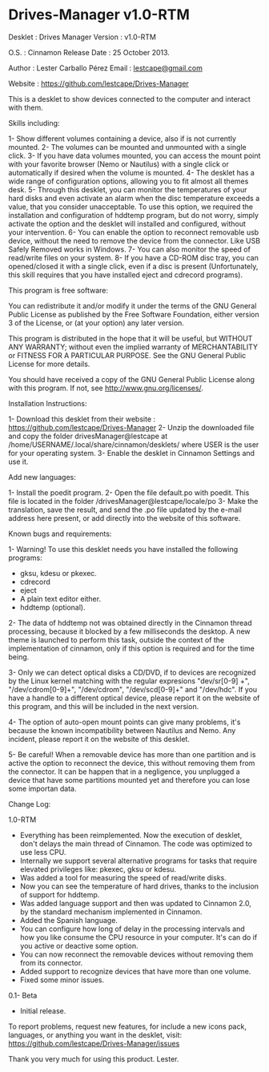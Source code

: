 Drives-Manager v1.0-RTM
==============

Desklet : Drives Manager         Version      : v1.0-RTM

O.S.    : Cinnamon               Release Date : 25 October 2013.

Author  : Lester Carballo Pérez  Email        : lestcape@gmail.com

Website : https://github.com/lestcape/Drives-Manager

This is a desklet to show devices connected to the computer and interact with them.


Skills including:

1- Show different volumes containing a device, also if is not currently mounted.
2- The volumes can be mounted and unmounted with a single click.
3- If you have data volumes mounted, you can access the mount point with your favorite browser (Nemo or Nautilus) with a single click or automatically if desired when the volume is mounted.
4- The desklet has a wide range of configuration options, allowing you to fit almost all themes desk.
5- Through this desklet, you can monitor the temperatures of your hard disks and even activate an alarm when the disc temperature exceeds a value, that you consider unacceptable. To use this option, we required the installation and configuration of hddtemp program, but do not worry, simply activate the option and the desklet will installed and configured, without your intervention.
6- You can enable the option to reconnect removable usb device, without the need to remove the device from the connector. Like USB Safely Removed works in Windows.
7- You can also monitor the speed of read/write files on your system.
8- If you have a CD-ROM disc tray, you can opened/closed it with a single click, even if a disc is present (Unfortunately, this skill requires that you have installed eject and cdrecord programs).


This program is free software:

You can redistribute it and/or modify it under the terms of the GNU General Public License as published by the Free Software Foundation, either version 3 of the License, or (at your option) any later version.

This program is distributed in the hope that it will be useful, but WITHOUT ANY WARRANTY; without even the implied warranty of MERCHANTABILITY or FITNESS FOR A PARTICULAR PURPOSE. See the GNU General Public License for more details.

You should have received a copy of the GNU General Public License along with this program. If not, see http://www.gnu.org/licenses/.


Installation Instructions:

1- Download this desklet from their website : https://github.com/lestcape/Drives-Manager
2- Unzip the downloaded file and copy the folder drivesManager@lestcape at /home/USERNAME/.local/share/cinnamon/desklets/ where USER is the user for your operating system.
3- Enable the desklet in Cinnamon Settings and use it.


Add new languages:

1- Install the poedit program.
2- Open the file default.po with poedit. This file is located in the folder /drivesManager@lestcape/locale/po
3- Make the translation, save the result, and send the .po file updated by the e-mail address here present, or add directly into the website of this software.

Known bugs and requirements:

1- Warning! To use this desklet needs you have installed the following programs:
   - gksu, kdesu or pkexec.
   - cdrecord
   - eject
   - A plain text editor either.
   - hddtemp (optional).

2- The data of hddtemp not was obtained directly in the Cinnamon thread processing, because it blocked by a few milliseconds the desktop. A new theme is launched to perform this task, outside the context of the implementation of cinnamon, only if this option is required and for the time being.

3- Only we can detect optical disks a CD/DVD, if to devices are recognized by the Linux kernel matching with the regular expresions "dev/sr[0-9] +",  "/dev/cdrom[0-9]+", "/dev/cdrom", "/dev/scd[0-9]+" and "/dev/hdc". If you have a handle to a different optical device, please report it on the website of this program, and this will be included in the next version.

4- The option of auto-open mount points can give many problems, it's because the known incompatibility between Nautilus and Nemo. Any incident, please report it on the website of this desklet.

5- Be careful! When a removable device has more than one partition and is active the option to reconnect the device, this without removing them from the connector. It can be happen that in a negligence, you unplugged a device that have some partitions mounted yet and therefore you can lose some importan data.

Change Log:

1.0-RTM
   - Everything has been reimplemented. Now the execution of desklet, don't delays the main thread of Cinnamon. The code was optimized to use less CPU.
   - Internally we support several alternative programs for tasks that require elevated privileges like: pkexec, gksu or kdesu.
   - Was added a tool for measuring the speed of read/write disks.
   - Now you can see the temperature of hard drives, thanks to the inclusion of support for hddtemp.
   - Was added language support and then was updated to Cinnamon 2.0, by the standard mechanism implemented in Cinnamon.
   - Added the Spanish language.
   - You can configure how long of delay in the processing intervals and how you like consume the CPU resource in your computer. It's can do if you active or deactive some option.
   - You can now reconnect the removable devices without removing them from its connector.
   - Added support to recognize devices that have more than one volume.
   - Fixed some minor issues.

0.1- Beta
   - Initial release.

To report problems, request new features, for include a new icons pack​​, languages, or anything you want in the desklet, visit:
https://github.com/lestcape/Drives-Manager/issues


Thank you very much for using this product.
Lester.

